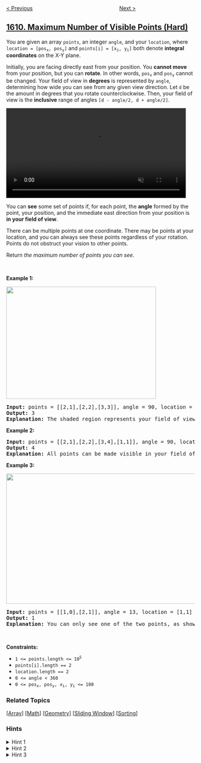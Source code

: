 <!--|This file generated by command(leetcode description); DO NOT EDIT.    |-->
<!--+----------------------------------------------------------------------+-->
<!--|@author    awesee <openset.wang@gmail.com>                           |-->
<!--|@link      https://github.com/awesee                                 |-->
<!--|@home      https://github.com/awesee/leetcode                        |-->
<!--+----------------------------------------------------------------------+-->

[< Previous](../even-odd-tree "Even Odd Tree")
　　　　　　　　　　　　　　　　
[Next >](../minimum-one-bit-operations-to-make-integers-zero "Minimum One Bit Operations to Make Integers Zero")

## [1610. Maximum Number of Visible Points (Hard)](https://leetcode.com/problems/maximum-number-of-visible-points "可见点的最大数目")

<p>You are given an array <code>points</code>, an integer <code>angle</code>, and your <code>location</code>, where <code>location = [pos<sub>x</sub>, pos<sub>y</sub>]</code> and <code>points[i] = [x<sub>i</sub>, y<sub>i</sub>]</code> both denote <strong>integral coordinates</strong> on the X-Y plane.</p>

<p>Initially, you are facing directly east from your position. You <strong>cannot move</strong> from your position, but you can <strong>rotate</strong>. In other words, <code>pos<sub>x</sub></code> and <code>pos<sub>y</sub></code> cannot be changed. Your field of view in <strong>degrees</strong> is represented by <code>angle</code>, determining how wide you can see from any given view direction. Let <code>d</code> be the amount in degrees that you rotate counterclockwise. Then, your field of view is the <strong>inclusive</strong> range of angles <code>[d - angle/2, d + angle/2]</code>.</p>

<p>
<video autoplay="" controls="" height="360" muted="" style="max-width:100%;height:auto;" width="480"><source src="https://assets.leetcode.com/uploads/2020/09/30/angle.mp4" type="video/mp4" />Your browser does not support the video tag or this video format.</video>
</p>

<p>You can <strong>see</strong> some set of points if, for each point, the <strong>angle</strong> formed by the point, your position, and the immediate east direction from your position is <strong>in your field of view</strong>.</p>

<p>There can be multiple points at one coordinate. There may be points at your location, and you can always see these points regardless of your rotation. Points do not obstruct your vision to other points.</p>

<p>Return <em>the maximum number of points you can see</em>.</p>

<p>&nbsp;</p>
<p><strong>Example 1:</strong></p>
<img alt="" src="https://assets.leetcode.com/uploads/2020/09/30/89a07e9b-00ab-4967-976a-c723b2aa8656.png" style="width: 400px; height: 300px;" />
<pre>
<strong>Input:</strong> points = [[2,1],[2,2],[3,3]], angle = 90, location = [1,1]
<strong>Output:</strong> 3
<strong>Explanation:</strong> The shaded region represents your field of view. All points can be made visible in your field of view, including [3,3] even though [2,2] is in front and in the same line of sight.
</pre>

<p><strong>Example 2:</strong></p>

<pre>
<strong>Input:</strong> points = [[2,1],[2,2],[3,4],[1,1]], angle = 90, location = [1,1]
<strong>Output:</strong> 4
<strong>Explanation:</strong> All points can be made visible in your field of view, including the one at your location.
</pre>

<p><strong>Example 3:</strong></p>
<img alt="" src="https://assets.leetcode.com/uploads/2020/09/30/5010bfd3-86e6-465f-ac64-e9df941d2e49.png" style="width: 690px; height: 348px;" />
<pre>
<strong>Input:</strong> points = [[1,0],[2,1]], angle = 13, location = [1,1]
<strong>Output:</strong> 1
<strong>Explanation:</strong> You can only see one of the two points, as shown above.
</pre>

<p>&nbsp;</p>
<p><strong>Constraints:</strong></p>

<ul>
	<li><code>1 &lt;= points.length &lt;= 10<sup>5</sup></code></li>
	<li><code>points[i].length == 2</code></li>
	<li><code>location.length == 2</code></li>
	<li><code>0 &lt;= angle &lt; 360</code></li>
	<li><code>0 &lt;= pos<sub>x</sub>, pos<sub>y</sub>, x<sub>i</sub>, y<sub>i</sub> &lt;= 100</code></li>
</ul>

### Related Topics
  [[Array](../../tag/array/README.md)]
  [[Math](../../tag/math/README.md)]
  [[Geometry](../../tag/geometry/README.md)]
  [[Sliding Window](../../tag/sliding-window/README.md)]
  [[Sorting](../../tag/sorting/README.md)]

### Hints
<details>
<summary>Hint 1</summary>
Sort the points by polar angle with the original position. Now only a consecutive collection of points would be visible from any coordinate.
</details>

<details>
<summary>Hint 2</summary>
We can use two pointers to keep track of visible points for each start point
</details>

<details>
<summary>Hint 3</summary>
For handling the cyclic condition, it’d be helpful to append the point list to itself after sorting.
</details>
